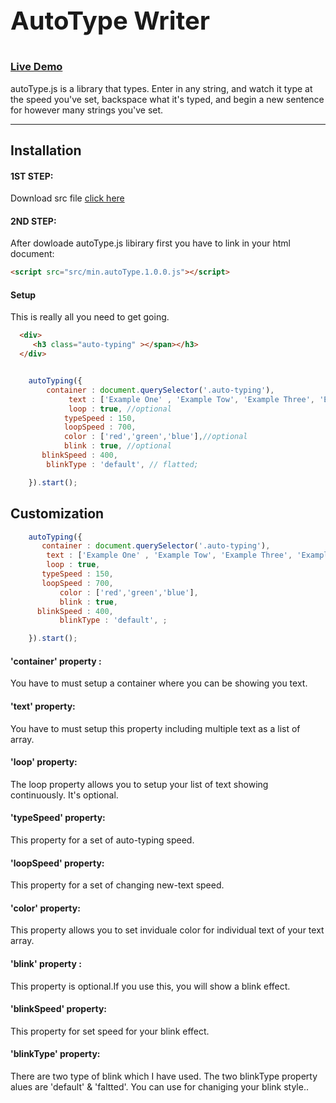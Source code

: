 

<h1 style="font-size:40px">AutoType Writer<h1>

### [Live Demo](http://www.mattboldt.com/demos/typed-js/)

autoType.js is a library that types. Enter in any string, and watch it type at the speed you've set, backspace what it's typed, and begin a new sentence for however many strings you've set.

---

Installation
------------
#### 1ST STEP:
Download src file [click here](https://github.com/shantoislam6/autoType-Writer/archive/master.zip)
#### 2ND STEP:
After dowloade autoType.js libirary  first you have to link in your html document:

~~~html
<script src="src/min.autoType.1.0.0.js"></script>
~~~

#### Setup

This is really all you need to get going.

~~~ html
  <div>
     <h3 class="auto-typing" ></span></h3>
  </div>
~~~

~~~ javascript

  	autoTyping({
		container : document.querySelector('.auto-typing'),
			 text : ['Example One' , 'Example Tow', 'Example Three', 'Example Four' ,'Example More..'],
			 loop : true, //optional
		    typeSpeed : 150,
		    loopSpeed : 700,
			color : ['red','green','blue'],//optional
			blink : true, //optional
	   blinkSpeed : 400,
		blinkType : 'default', // flatted;

	}).start();

~~~






Customization
----

~~~ javascript
	autoTyping({
	   container : document.querySelector('.auto-typing'),
	 	text : ['Example One' , 'Example Tow', 'Example Three', 'Example Four' ,'Example More..'],
		loop : true, 
	   typeSpeed : 150,
	   loopSpeed : 700,
	       color : ['red','green','blue'],
	       blink : true, 
	  blinkSpeed : 400,
           blinkType : 'default', ;

    }).start();
   ~~~
    
    
  #### 'container' property :
  You have to must setup a container where you can be showing you text.
	
  #### 'text' property:
  You have to must setup this property including multiple text as a list of array.
	
  #### 'loop' property:
  The loop property allows you to setup your list of text showing continuously. It's optional.

  #### 'typeSpeed' property:
  This property for a set of auto-typing speed.
	
  #### 'loopSpeed' property:
   This property for a set of changing new-text speed.
	
  #### 'color' property:
  This property allows you to set inviduale color for individual text of your text array.
      
  #### 'blink' property :    
  This property is optional.If you use this, you will show a blink effect.

  #### 'blinkSpeed' property:
  This property for set speed for your blink effect.
	
  #### 'blinkType' property:
  There are two type of blink which I have used. The two blinkType property alues are 'default' & 'faltted'.
  You can use for chaniging your blink style..
	
	
  


